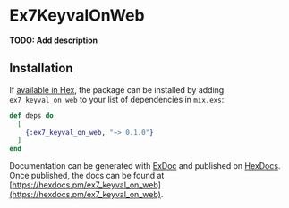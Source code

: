# Ex7KeyvalOnWeb

**TODO: Add description**

## Installation

If [available in Hex](https://hex.pm/docs/publish), the package can be installed
by adding `ex7_keyval_on_web` to your list of dependencies in `mix.exs`:

```elixir
def deps do
  [
    {:ex7_keyval_on_web, "~> 0.1.0"}
  ]
end
```

Documentation can be generated with [ExDoc](https://github.com/elixir-lang/ex_doc)
and published on [HexDocs](https://hexdocs.pm). Once published, the docs can
be found at [https://hexdocs.pm/ex7_keyval_on_web](https://hexdocs.pm/ex7_keyval_on_web).

